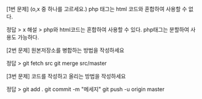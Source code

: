 [1번 문제]
(o,x 중 하나를 고르세요.)
php 태그는 html 코드와 혼합하여 사용할 수 없다.

정답 > x
해설 > php와 html코드는 혼합하여 사용할 수 있다. php태그는 분할하여 사용도 가능하다.


[2번 문제]
원본저장소를 병합하는 방법을 작성하세요

정답 > git fetch src
       git merge src/master

[3번 문제]
코드를 작성하고 올리는 방법을 작성하세요

정답 > git add .
       git commit -m "메세지"
       git push -u origin master